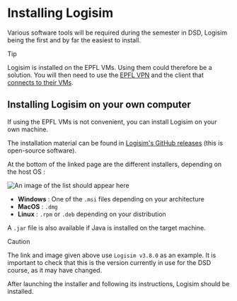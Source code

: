 # Installing Logisim

Various software tools will be required during the semester in DSD, Logisim being the first and by far the easiest to install.

> [!TIP]
> Logisim is installed on the EPFL VMs. Using them could therefore be a solution. You will then need to use the [EPFL VPN](https://www.epfl.ch/campus/services/en/it-services/network-services/remote-intranet-access/vpn-clients-available/) and the client that [connects to their VMs](https://vdi.epfl.ch/).

## Installing Logisim on your own computer

If using the EPFL VMs is not convenient, you can install Logisim on your own machine.

The installation material can be found in [Logisim's GitHub releases](https://github.com/logisim-evolution/logisim-evolution/releases/tag/v3.8.0) (this is open-source software).

At the bottom of the linked page are the different installers, depending on the host OS :

![`An image of the list should appear here`](/logisim/images/logisim-installation-installers-list.png)

- **Windows** : One of the `.msi` files depending on your architecture
- **MacOS** : `.dmg`
- **Linux** : `.rpm` or `.deb` depending on your distribution

A `.jar` file is also available if Java is installed on the target machine.

> [!CAUTION]
> The link and image given above use `Logisim v3.8.0` as an example. It is important to check that this is the version currently in use for the DSD course, as it may have changed.

After launching the installer and following its instructions, Logisim should be installed.